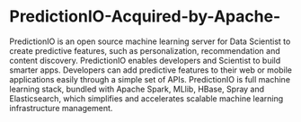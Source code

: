 # PredictionIO-Acquired-by-Apache-
PredictionIO is an open source machine learning server for Data Scientist to create predictive features, such as personalization, recommendation and content discovery. PredictionIO enables developers and Scientist to build smarter apps. Developers can add predictive features to their web or mobile applications easily through a simple set of APIs. PredictionIO is full machine learning stack, bundled with Apache Spark, MLlib, HBase, Spray and Elasticsearch, which simplifies and accelerates scalable machine learning infrastructure management.

